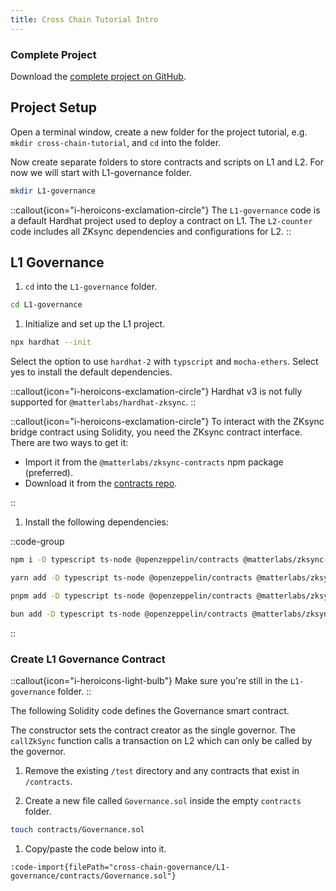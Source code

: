 ```yaml
---
title: Cross Chain Tutorial Intro
---
```


### Complete Project

Download the [complete project on GitHub](https://github.com/zksync-community-hub/community-code/tree/main/code/cross-chain-governance).

## Project Setup

Open a terminal window, create a new folder for the project tutorial, e.g. `mkdir cross-chain-tutorial`, and `cd` into
the folder.

Now create separate folders to store contracts and scripts on L1 and L2. For now we will start with L1-governance
folder.

```sh
mkdir L1-governance
```

::callout{icon="i-heroicons-exclamation-circle"}
The `L1-governance` code is a default Hardhat project used to deploy a contract on L1.
The `L2-counter` code includes all ZKsync dependencies and configurations for L2.
::

## L1 Governance

1. `cd` into the `L1-governance` folder.

  ```sh
  cd L1-governance
  ```

1. Initialize and set up the L1 project.

  ```sh
  npx hardhat --init
  ```

  Select the option to use `hardhat-2` with `typscript` and `mocha-ethers`.
  Select yes to install the default dependencies.

::callout{icon="i-heroicons-exclamation-circle"}
Hardhat v3 is not fully supported for `@matterlabs/hardhat-zksync`.
::

::callout{icon="i-heroicons-exclamation-circle"}
To interact with the ZKsync bridge contract using Solidity, you need
the ZKsync contract interface. There are two ways to get it:

- Import it from the `@matterlabs/zksync-contracts` npm package (preferred).
- Download it from the [contracts repo](https://github.com/matter-labs/era-contracts).

::

1. Install the following dependencies:

  ::code-group

  ```bash [npm]
  npm i -D typescript ts-node @openzeppelin/contracts @matterlabs/zksync-contracts@beta @nomicfoundation/hardhat-ethers @typechain/ethers-v6 @typechain/hardhat typechain ethers dotenv
  ```

  ```bash [yarn]
  yarn add -D typescript ts-node @openzeppelin/contracts @matterlabs/zksync-contracts@beta @nomicfoundation/hardhat-ethers @typechain/ethers-v6 @typechain/hardhat typechain ethers dotenv
  ```

  ```bash [pnpm]
  pnpm add -D typescript ts-node @openzeppelin/contracts @matterlabs/zksync-contracts@beta @nomicfoundation/hardhat-ethers @typechain/ethers-v6 @typechain/hardhat typechain ethers dotenv
  ```

  ```bash [bun]
  bun add -D typescript ts-node @openzeppelin/contracts @matterlabs/zksync-contracts@beta @nomicfoundation/hardhat-ethers @typechain/ethers-v6 @typechain/hardhat typechain ethers dotenv
  ```

  ::

### Create L1 Governance Contract

::callout{icon="i-heroicons-light-bulb"}
Make sure you're still in the `L1-governance` folder.
::

The following Solidity code defines the Governance smart contract.

The constructor sets the contract creator as the single governor.
The `callZkSync` function calls a transaction on L2 which can only be called by the governor.

1. Remove the existing `/test` directory and any contracts that exist in `/contracts`.

1. Create a new file called `Governance.sol` inside the empty `contracts` folder.

  ```sh
  touch contracts/Governance.sol
  ```

1. Copy/paste the code below into it.

```solidity [L1-governance/contracts/Governance.sol]
:code-import{filePath="cross-chain-governance/L1-governance/contracts/Governance.sol"}
```
